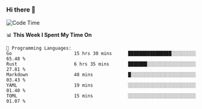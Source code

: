 ### Hi there 👋

<!--
**CrazyCollin/crazycollin** is a ✨ _special_ ✨ repository because its `README.md` (this file) appears on your GitHub profile.

Here are some ideas to get you started:

- 🔭 I’m currently working on ...
- 🌱 I’m currently learning ...
- 👯 I’m looking to collaborate on ...
- 🤔 I’m looking for help with ...
- 💬 Ask me about ...
- 📫 How to reach me: ...
- 😄 Pronouns: ...
- ⚡ Fun fact: ...
-->

<!--START_SECTION:waka-->
![Code Time](http://img.shields.io/badge/Code%20Time-889%20hrs%2013%20mins-blue)

📊 **This Week I Spent My Time On** 

```text
💬 Programming Languages: 
Go                       15 hrs 30 mins      ████████████████░░░░░░░░░   65.48 % 
Rust                     6 hrs 35 mins       ███████░░░░░░░░░░░░░░░░░░   27.81 % 
Markdown                 48 mins             █░░░░░░░░░░░░░░░░░░░░░░░░   03.43 % 
YAML                     19 mins             ░░░░░░░░░░░░░░░░░░░░░░░░░   01.40 % 
TOML                     15 mins             ░░░░░░░░░░░░░░░░░░░░░░░░░   01.07 % 
```


<!--END_SECTION:waka-->
